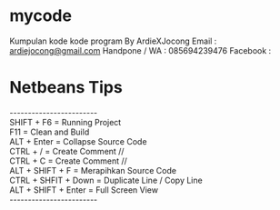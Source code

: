 # mycode
Kumpulan kode kode program By ArdieXJocong
Email : ardiejocong@gmail.com
Handpone / WA : 085694239476 
Facebook : 

# Netbeans Tips 
------------------------ <br>
SHIFT + F6 = Running Project <br>
F11 = Clean and Build <br>
ALT + Enter = Collapse Source Code <br> 
CTRL + / = Create Comment // <br>
CTRL + C = Create Comment // <br>
ALT + SHIFT + F = Merapihkan Source Code <br>
CTRL + SHFIT + Down = Duplicate Line / Copy Line <br>
ALT + SHIFT + Enter = Full Screen View <br>
------------------------ <br>
